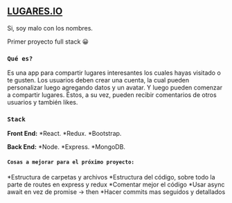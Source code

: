 ## [LUGARES.IO](https://lugaresio.heroku.com)

Si, soy malo con los nombres.

Primer proyecto full stack 😀

### `Qué es?`

Es una app para compartir lugares interesantes los cuales hayas visitado o te gusten.
Los usuarios deben crear una cuenta, la cual pueden personalizar luego agregando datos y un avatar. Y luego pueden comenzar a compartir lugares. Éstos, a su vez, pueden recibir comentarios de otros usuarios y también likes.

### `Stack`

**Front End:**
*React.
*Redux.
*Bootstrap.

**Back End:**
*Node.
*Express.
*MongoDB.

#### `Cosas a mejorar para el próximo proyecto:`
*Estructura de carpetas y archivos
*Estructura del código, sobre todo la parte de routes en express y redux
*Comentar mejor el código
*Usar async await en vez de promise -> then
*Hacer commits mas seguidos y detallados


